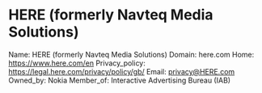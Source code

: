 
# HERE (formerly Navteq Media Solutions)

Name: HERE (formerly Navteq Media Solutions)
Domain: here.com
Home: https://www.here.com/en
Privacy_policy: https://legal.here.com/privacy/policy/gb/
Email: privacy@HERE.com
Owned_by: Nokia
Member_of: Interactive Advertising Bureau (IAB)
